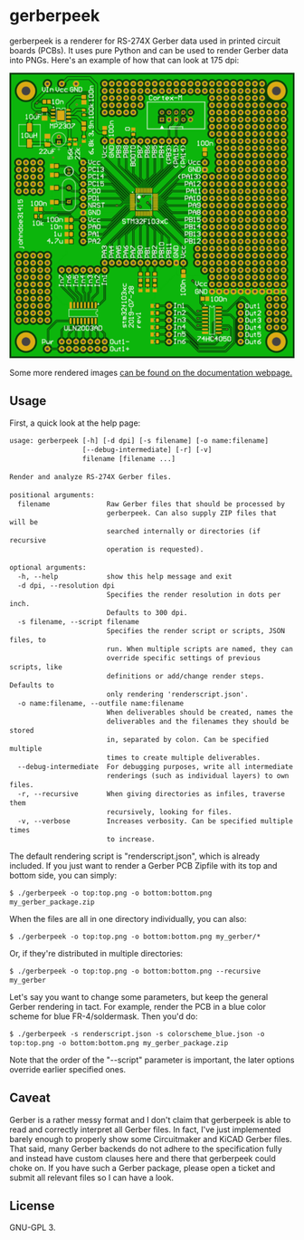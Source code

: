 # gerberpeek
gerberpeek is a renderer for RS-274X Gerber data used in printed circuit boards
(PCBs). It uses pure Python and can be used to render Gerber data into PNGs.
Here's an example of how that can look at 175 dpi:

[![Example Rendering](https://raw.githubusercontent.com/johndoe31415/gerberpeek/master/docs/top_175.png)](https://johndoe31415.github.io/gerberpeek/)

Some more rendered images [can be found on the documentation webpage.](https://johndoe31415.github.io/gerberpeek/)


## Usage
First, a quick look at the help page:

```
usage: gerberpeek [-h] [-d dpi] [-s filename] [-o name:filename]
                  [--debug-intermediate] [-r] [-v]
                  filename [filename ...]

Render and analyze RS-274X Gerber files.

positional arguments:
  filename              Raw Gerber files that should be processed by
                        gerberpeek. Can also supply ZIP files that will be
                        searched internally or directories (if recursive
                        operation is requested).

optional arguments:
  -h, --help            show this help message and exit
  -d dpi, --resolution dpi
                        Specifies the render resolution in dots per inch.
                        Defaults to 300 dpi.
  -s filename, --script filename
                        Specifies the render script or scripts, JSON files, to
                        run. When multiple scripts are named, they can
                        override specific settings of previous scripts, like
                        definitions or add/change render steps. Defaults to
                        only rendering 'renderscript.json'.
  -o name:filename, --outfile name:filename
                        When deliverables should be created, names the
                        deliverables and the filenames they should be stored
                        in, separated by colon. Can be specified multiple
                        times to create multiple deliverables.
  --debug-intermediate  For debugging purposes, write all intermediate
                        renderings (such as individual layers) to own files.
  -r, --recursive       When giving directories as infiles, traverse them
                        recursively, looking for files.
  -v, --verbose         Increases verbosity. Can be specified multiple times
                        to increase.
```

The default rendering script is "renderscript.json", which is already included.
If you just want to render a Gerber PCB Zipfile with its top and bottom side,
you can simply:

```
$ ./gerberpeek -o top:top.png -o bottom:bottom.png my_gerber_package.zip
```

When the files are all in one directory individually, you can also:

```
$ ./gerberpeek -o top:top.png -o bottom:bottom.png my_gerber/*
```

Or, if they're distributed in multiple directories:

```
$ ./gerberpeek -o top:top.png -o bottom:bottom.png --recursive my_gerber
```

Let's say you want to change some parameters, but keep the general Gerber
rendering in tact. For example, render the PCB in a blue color scheme for blue
FR-4/soldermask. Then you'd do:

```
$ ./gerberpeek -s renderscript.json -s colorscheme_blue.json -o top:top.png -o bottom:bottom.png my_gerber_package.zip
```

Note that the order of the "--script" parameter is important, the later options
override earlier specified ones.

## Caveat
Gerber is a rather messy format and I don't claim that gerberpeek is able to
read and correctly interpret all Gerber files.  In fact, I've just implemented
barely enough to properly show some Circuitmaker and KiCAD Gerber files. That
said, many Gerber backends do not adhere to the specification fully and instead
have custom clauses here and there that gerberpeek could choke on. If you have
such a Gerber package, please open a ticket and submit all relevant files so I
can have a look.

## License
GNU-GPL 3.
